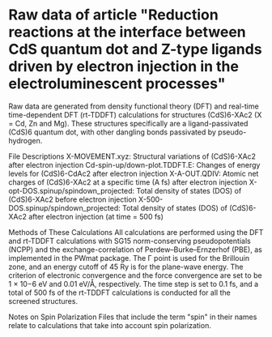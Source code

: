 # Raw data of article "Reduction reactions at the interface between CdS quantum dot and Z-type ligands driven by electron injection in the electroluminescent processes"

Raw data are generated from density functional theory (DFT) and real-time time-dependent DFT (rt-TDDFT) calculations for structures (CdS)6-XAc2 (X = Cd, Zn and Mg). These structures specifically are a ligand-passivated (CdS)6 quantum dot, with other dangling bonds passivated by pseudo-hydrogen.

File Descriptions
X-MOVEMENT.xyz: Structural variations of (CdS)6-XAc2 after electron injection
Cd-spin-up/down-plot.TDDFT.E: Changes of energy levels for (CdS)6-CdAc2 after electron injection
X-A-OUT.QDIV: Atomic net charges of (CdS)6-XAc2 at a specific time (A fs) after electron injection
X-opt-DOS.spinup/spindown_projected: Total density of states (DOS) of (CdS)6-XAc2 before electron injection
X-500-DOS.spinup/spindown_projected: Total density of states (DOS) of (CdS)6-XAc2 after electron injection (at time = 500 fs)

Methods of These Calculations
All calculations are performed using the DFT and rt-TDDFT calculations with SG15 norm-conserving pseudopotentials (NCPP) and the exchange-correlation of Perdew–Burke–Ernzerhof (PBE), as implemented in the PWmat package. The Γ point is used for the Brillouin zone, and an energy cutoff of 45 Ry is for the plane-wave energy. The criterion of electronic convergence and the force convergence are set to be 1 × 10−6 eV and 0.01 eV/Å, respectively. The time step is set to 0.1 fs, and a total of 500 fs of the rt-TDDFT calculations is conducted for all the screened structures.

Notes on Spin Polarization
Files that include the term "spin" in their names relate to calculations that take into account spin polarization.

